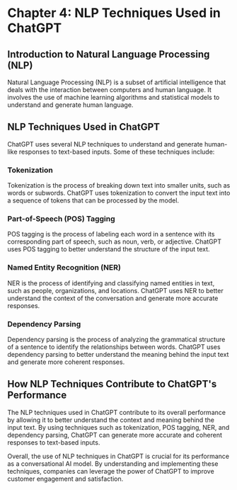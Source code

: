 Chapter 4: NLP Techniques Used in ChatGPT
=========================================

Introduction to Natural Language Processing (NLP)
-------------------------------------------------

Natural Language Processing (NLP) is a subset of artificial intelligence that deals with the interaction between computers and human language. It involves the use of machine learning algorithms and statistical models to understand and generate human language.

NLP Techniques Used in ChatGPT
------------------------------

ChatGPT uses several NLP techniques to understand and generate human-like responses to text-based inputs. Some of these techniques include:

### Tokenization

Tokenization is the process of breaking down text into smaller units, such as words or subwords. ChatGPT uses tokenization to convert the input text into a sequence of tokens that can be processed by the model.

### Part-of-Speech (POS) Tagging

POS tagging is the process of labeling each word in a sentence with its corresponding part of speech, such as noun, verb, or adjective. ChatGPT uses POS tagging to better understand the structure of the input text.

### Named Entity Recognition (NER)

NER is the process of identifying and classifying named entities in text, such as people, organizations, and locations. ChatGPT uses NER to better understand the context of the conversation and generate more accurate responses.

### Dependency Parsing

Dependency parsing is the process of analyzing the grammatical structure of a sentence to identify the relationships between words. ChatGPT uses dependency parsing to better understand the meaning behind the input text and generate more coherent responses.

How NLP Techniques Contribute to ChatGPT's Performance
------------------------------------------------------

The NLP techniques used in ChatGPT contribute to its overall performance by allowing it to better understand the context and meaning behind the input text. By using techniques such as tokenization, POS tagging, NER, and dependency parsing, ChatGPT can generate more accurate and coherent responses to text-based inputs.

Overall, the use of NLP techniques in ChatGPT is crucial for its performance as a conversational AI model. By understanding and implementing these techniques, companies can leverage the power of ChatGPT to improve customer engagement and satisfaction.


